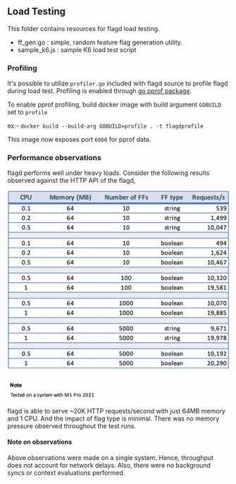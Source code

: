 ## Load Testing

This folder contains resources for flagd load testing. 

- ff_gen.go : simple, random feature flag generation utility.
- sample_k6.js : sample K6 load test script

### Profiling

It's possible to utilize `profiler.go` included with flagd source to profile flagd during
load test. Profiling is enabled through [go pprof package](https://pkg.go.dev/net/http/pprof).

To enable pprof profiling, build docker image with build argument `GOBUILD` set to `profile`

ex:- `docker build --build-arg GOBUILD=profile . -t flagdprofile`

This image now exposes port `6060` for pprof data. 

### Performance observations

flagd performs well under heavy loads. Consider the following results observed against the HTTP API of the flagd,

![](../images/loadTestResults.png)

flagd is able to serve ~20K HTTP requests/second with just 64MB memory and 1 CPU. And the impact of flag type
is minimal. There was no memory pressure observed throughout the test runs.

#### Note on observations

Above observations were made on a single system. Hence, throughput does not account for network delays.
Also, there were no background syncs or context evaluations performed.

